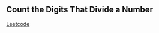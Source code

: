 ## Count the Digits That Divide a Number
[Leetcode](https://leetcode.com/problems/count-the-digits-that-divide-a-number)
